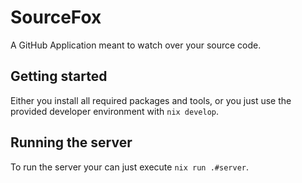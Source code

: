 # SourceFox

A GitHub Application meant to watch over your source code.

## Getting started

Either you install all required packages and tools, or you just use the
provided developer environment with `nix develop`.

## Running the server

To run the server your can just execute `nix run .#server`.
